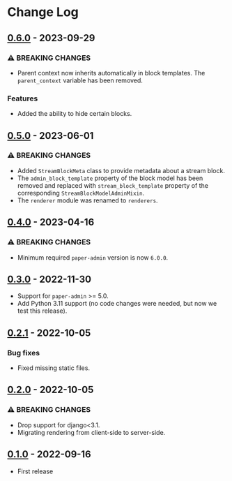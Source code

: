 # Change Log

## [0.6.0](https://github.com/dldevinc/paper-streamfield/tree/v0.6.0) - 2023-09-29

### ⚠ BREAKING CHANGES

-   Parent context now inherits automatically in block templates. The `parent_context` 
    variable has been removed.

### Features

-   Added the ability to hide certain blocks. 

## [0.5.0](https://github.com/dldevinc/paper-streamfield/tree/v0.5.0) - 2023-06-01

### ⚠ BREAKING CHANGES

-   Added `StreamBlockMeta` class to provide metadata about a stream block.
-   The `admin_block_template` property of the block model has been removed and replaced with 
    `stream_block_template` property of the corresponding `StreamBlockModelAdminMixin`.
-   The `renderer` module was renamed to `renderers`.

## [0.4.0](https://github.com/dldevinc/paper-streamfield/tree/v0.4.0) - 2023-04-16

### ⚠ BREAKING CHANGES

-   Minimum required `paper-admin` version is now `6.0.0`.

## [0.3.0](https://github.com/dldevinc/paper-streamfield/tree/v0.3.0) - 2022-11-30

-   Support for `paper-admin` >= 5.0.
-   Add Python 3.11 support (no code changes were needed, but now we test this release).

## [0.2.1](https://github.com/dldevinc/paper-streamfield/tree/v0.2.1) - 2022-10-05

### Bug fixes

-   Fixed missing static files.

## [0.2.0](https://github.com/dldevinc/paper-streamfield/tree/v0.2.0) - 2022-10-05

### ⚠ BREAKING CHANGES

-   Drop support for django<3.1.
-   Migrating rendering from client-side to server-side.

## [0.1.0](https://github.com/dldevinc/paper-streamfield/tree/v0.1.0) - 2022-09-16

-   First release
